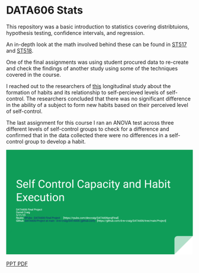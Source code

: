 # DATA606 Stats
This repository was a basic introduction to statistics covering distribtuions, hypothesis testing, confidence intervals, and regression.

An in-depth look at the math involved behind these can be found in [ST517](https://github.com/d-ev-craig/ST517AppStatsI) and [ST518](https://github.com/d-ev-craig/ST518AppStatsII).


One of the final assignments was using student procured data to re-create and check the findings of another study using some of the techniques covered in the course.

I reached out to the researchers of [this](https://www.frontiersin.org/journals/psychology/articles/10.3389/fpsyg.2020.00560/full) longitudinal study about the formation of habits and its relationship to self-percieved levels of self-control. The researchers concluded that there was no significant difference in the ability of a subject to form new habits based on their perceived level of self-control.

The last assignment for this course I ran an ANOVA test across three different levels of self-control groups to check for a difference and confirmed that in the data collected there were no differences in a self-control group to develop a habit.


![PPT GIF](Project/DATA606_Final_Proj.gif)


[PPT PDF](Project/DATA606_Final_Proj.pdf)
